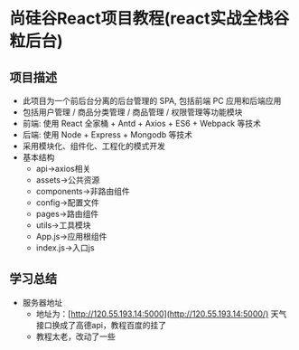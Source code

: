# 尚硅谷React项目教程(react实战全栈谷粒后台)
## 项目描述
* 此项目为一个前后台分离的后台管理的 SPA, 包括前端 PC 应用和后端应用
* 包括用户管理 / 商品分类管理 / 商品管理 / 权限管理等功能模块
* 前端: 使用 React 全家桶 + Antd + Axios + ES6 + Webpack 等技术
* 后端: 使用 Node + Express + Mongodb 等技术
* 采用模块化、组件化、工程化的模式开发
* 基本结构
  * api->axios相关
  * assets->公共资源
  * components->非路由组件
  * config->配置文件
  * pages->路由组件
  * utils->工具模块
  * App.js->应用根组件
  * index.js->入口js
## 学习总结
* 服务器地址
  *  地址为：[http://120.55.193.14:5000](http://120.55.193.14:5000/) 天气接口换成了高德api，教程百度的挂了
  *  教程太老，改动了一些
